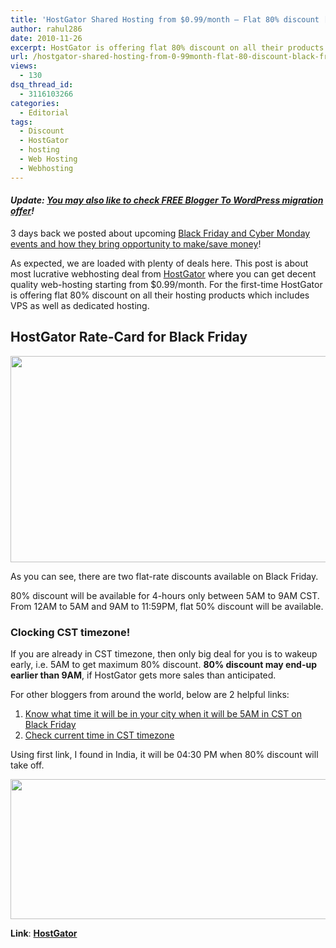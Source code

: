```yaml
---
title: 'HostGator Shared Hosting from $0.99/month – Flat 80% discount [Black Friday Deal]'
author: rahul286
date: 2010-11-26
excerpt: HostGator is offering flat 80% discount on all their products including Shared, Reseller, VPS and dedicated hosting. Pricing will start from $0.99/month!
url: /hostgator-shared-hosting-from-0-99month-flat-80-discount-black-friday-deal/
views:
  - 130
dsq_thread_id:
  - 3116103266
categories:
  - Editorial
tags:
  - Discount
  - HostGator
  - hosting
  - Web Hosting
  - Webhosting
---
```

#### ***Update:** <a href="http://bloggertowp.org/blogger-to-wordpress-migration-3-years-hosting-for-35-64-black-friday-only/" onclick="_gaq.push(['_trackEvent', 'outbound-article', 'http://bloggertowp.org/blogger-to-wordpress-migration-3-years-hosting-for-35-64-black-friday-only/', 'You may also like to check FREE Blogger To WordPress migration offer']);" >You may also like to check FREE Blogger To WordPress migration offer</a>!*

3 days back we posted about upcoming [Black Friday and Cyber Monday events and how they bring opportunity to make/save money][1]!

As expected, we are loaded with plenty of deals here. This post is about most lucrative webhosting deal from <a href="http://rt.cx/hostgator" onclick="_gaq.push(['_trackEvent', 'outbound-article', 'http://rt.cx/hostgator', 'HostGator']);" >HostGator</a> where you can get decent quality web-hosting starting from $0.99/month. For the first-time HostGator is offering flat 80% discount on all their hosting products which includes VPS as well as dedicated hosting.

## HostGator Rate-Card for Black Friday

<a href="http://rt.cx/hostgator" onclick="_gaq.push(['_trackEvent', 'outbound-article', 'http://rt.cx/hostgator', '']);" ><img class="alignnone size-full wp-image-32759" title="HostGator Black Friday Rate Card" src="http://cdn.devilsworkshop.org/files/2010/11/HostGator-Black-Friday-Rate-Card.png" alt="" width="599" height="330" /></a>

As you can see, there are two flat-rate discounts available on Black Friday.

80% discount will be available for 4-hours only between 5AM to 9AM CST. From 12AM to 5AM and 9AM to 11:59PM, flat 50% discount will be available.

### Clocking CST timezone!

If you are already in CST timezone, then only big deal for you is to wakeup early, i.e. 5AM to get maximum 80% discount. **80% discount may end-up earlier than 9AM**, if HostGator gets more sales than anticipated.

For other bloggers from around the world, below are 2 helpful links:

  1. <a href="http://www.timeanddate.com/worldclock/fixedtime.html?day=26&month=11&year=2010&hour=5&min=0&sec=0&p1=155&sort=1" onclick="_gaq.push(['_trackEvent', 'outbound-article', 'http://www.timeanddate.com/worldclock/fixedtime.html?day=26&month=11&year=2010&hour=5&min=0&sec=0&p1=155&sort=1', 'Know what time it will be in your city when it will be 5AM in CST on Black Friday']);" >Know what time it will be in your city when it will be 5AM in CST on Black Friday</a>
  2. <a href="http://wwp.greenwichmeantime.in/time-zone/usa/central-time/" onclick="_gaq.push(['_trackEvent', 'outbound-article', 'http://wwp.greenwichmeantime.in/time-zone/usa/central-time/', 'Check current time in CST timezone']);" >Check current time in CST timezone</a>

Using first link, I found in India, it will be 04:30 PM when 80% discount will take off.

<a href="http://rt.cx/hostgator" onclick="_gaq.push(['_trackEvent', 'outbound-article', 'http://rt.cx/hostgator', '']);" ><img class="alignnone size-full wp-image-32760" title="HostGator Black Friday Discount in India" src="http://cdn.devilsworkshop.org/files/2010/11/HostGator-Black-Friday-Discount-in-India.png" alt="" width="520" height="224" /></a>

**Link**: <a href="http://rt.cx/hostgator" onclick="_gaq.push(['_trackEvent', 'outbound-article', 'http://rt.cx/hostgator', 'HostGator']);" ><strong>HostGator</strong></a>

 [1]: http://devilsworkshop.org/are-you-ready-to-make-money-this-black-friday-and-cyber-monday/
